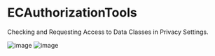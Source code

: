 # ECAuthorizationTools
Checking and Requesting Access to Data Classes in Privacy Settings.


![image](https://github.com/EchoZuo/ECAuthorizationTools/raw/master/showimages/0.PNG)
![image](https://github.com/EchoZuo/ECAuthorizationTools/raw/master/showimages/1.PNG)
